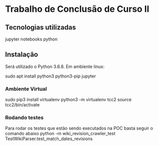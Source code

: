 # Trabalho de Conclusão de Curso II

## Tecnologias utilizadas
jupyter notebooks
python

## Instalação

Será utilizado o Python 3.6.8. Em ambiente linux:

sudo apt install python3 python3-pip jupyter

### Ambiente Virtual
sudo pip3 install virtualenv
python3 -m virtualenv tcc2
source tcc2/bin/activate

### Rodando testes
Para rodar os testes que estão sendo executados na POC basta seguir o comando abaixo
python -m wiki_revision_crawler_test TestWikiParser.test_match_dates_revisions